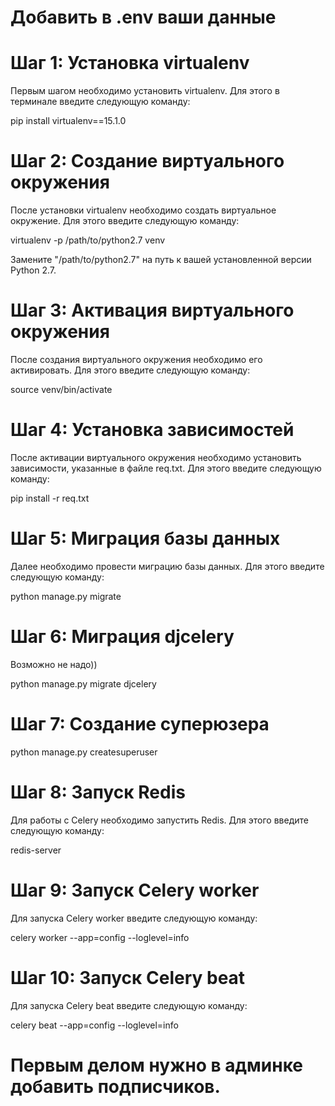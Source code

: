# Добавить в .env ваши данные

# Шаг 1: Установка virtualenv

Первым шагом необходимо установить virtualenv. Для этого в терминале введите следующую команду:


pip install virtualenv==15.1.0


# Шаг 2: Создание виртуального окружения

После установки virtualenv необходимо создать виртуальное окружение. Для этого введите следующую команду:


virtualenv -p /path/to/python2.7 venv


Замените "/path/to/python2.7" на путь к вашей установленной версии Python 2.7.

# Шаг 3: Активация виртуального окружения

После создания виртуального окружения необходимо его активировать. Для этого введите следующую команду:


source venv/bin/activate


# Шаг 4: Установка зависимостей

После активации виртуального окружения необходимо установить зависимости, указанные в файле req.txt. Для этого введите следующую команду:


pip install -r req.txt


# Шаг 5: Миграция базы данных

Далее необходимо провести миграцию базы данных. Для этого введите следующую команду:


python manage.py migrate


# Шаг 6: Миграция djcelery

Возможно не надо))


python manage.py migrate djcelery


# Шаг 7: Создание суперюзера
python manage.py createsuperuser


# Шаг 8: Запуск Redis

Для работы с Celery необходимо запустить Redis. Для этого введите следующую команду:


redis-server


# Шаг 9: Запуск Celery worker

Для запуска Celery worker введите следующую команду:


celery worker --app=config --loglevel=info


# Шаг 10: Запуск Celery beat

Для запуска Celery beat введите следующую команду:


celery beat --app=config --loglevel=info


# Первым делом нужно в админке добавить подписчиков.
